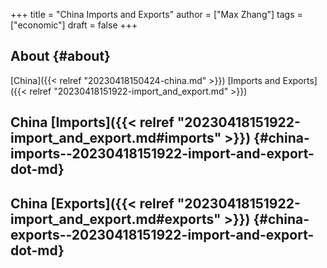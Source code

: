 +++
title = "China Imports and Exports"
author = ["Max Zhang"]
tags = ["economic"]
draft = false
+++

## About {#about}

[China]({{< relref "20230418150424-china.md" >}}) [Imports and Exports]({{< relref "20230418151922-import_and_export.md" >}})


## China [Imports]({{< relref "20230418151922-import_and_export.md#imports" >}}) {#china-imports--20230418151922-import-and-export-dot-md}


## China [Exports]({{< relref "20230418151922-import_and_export.md#exports" >}}) {#china-exports--20230418151922-import-and-export-dot-md}
